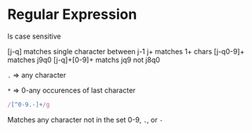# Regular Expression

Is case sensitive

[j-q] matches single character between j-1
j+ matches 1+ chars
[j-q0-9]+ matches j9q0
[j-q]+[0-9]+ matchs jq9 not j8q0



`.` 		=> 	any character

`*`		=>	0-any occurences of last character

```js
/[^0-9.-]+/g
```

Matches any character not in the set 0-9, `.`, or `-`